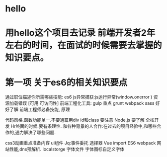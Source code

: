 # hello
# 用hello这个项目去记录 前端开发者2年左右的时间，在面试的时候需要去掌握的知识要点。
# 第一项 关于es6的相关知识要点
通过职位描述你所需哪些技能:
es6
js异常捕获:js运行异常(window.onerror ) 资源加载错误 [可用 可访问性]
前端工程化工具: gulp 重点 grunt  webpack sass 好好了解 前端工程师必备技能,
原理

代码风格.函数功能单一.不要通篇用div id和class 要注意
Node.js 要了解   全栈开发
Hr终面的时候.要有条理性.
和各种背景的人合作:在过去的项目经验中,和哪些合作的,通力解决了哪些问题.

css3动画重点准备内容
ui组件
Jq:事件委托 选择器
Vue   import
ES6 
webpack 
网站性能,dns预解析. localstorge
字体文件 字体图标自定义字体